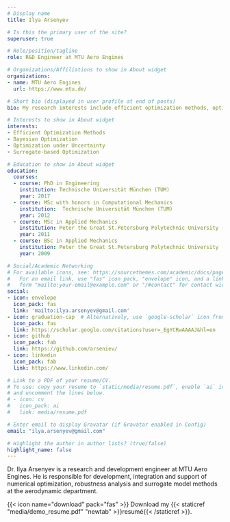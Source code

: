 ```yaml
---
# Display name
title: Ilya Arsenyev

# Is this the primary user of the site?
superuser: true

# Role/position/tagline
role: R&D Engineer at MTU Aero Engines

# Organizations/Affiliations to show in About widget
organizations:
- name: MTU Aero Engines
  url: https://www.mtu.de/

# Short bio (displayed in user profile at end of posts)
bio: My research interests include efficient optimization methods, optimization under uncertainty and robustness

# Interests to show in About widget
interests:
- Efficient Optimization Methods
- Bayesian Optimization
- Optimization under Uncertainty
- Surrogate-based Optimization

# Education to show in About widget
education:
  courses:
  - course: PhD in Engineering
    institution: Technische Universität München (TUM)
    year: 2017
  - course: MSc with honors in Computational Mechanics
    institution:  Technische Universität München (TUM)
    year: 2012 
  - course: MSc in Applied Mechanics
    institution: Peter the Great St.Petersburg Polytechnic University (SPbPU)
    year: 2011    
  - course: BSc in Applied Mechanics
    institution: Peter the Great St.Petersburg Polytechnic University (SPbPU)
    year: 2009

# Social/Academic Networking
# For available icons, see: https://sourcethemes.com/academic/docs/page-builder/#icons
#   For an email link, use "fas" icon pack, "envelope" icon, and a link in the
#   form "mailto:your-email@example.com" or "/#contact" for contact widget.
social:
- icon: envelope
  icon_pack: fas
  link: 'mailto:ilya.arsenyev@gmail.com'
- icon: graduation-cap  # Alternatively, use `google-scholar` icon from `ai` icon pack
  icon_pack: fas
  link: https://scholar.google.com/citations?user=_EgYCRwAAAAJ&hl=en
- icon: github
  icon_pack: fab
  link: https://github.com/arseniev/
- icon: linkedin
  icon_pack: fab
  link: https://www.linkedin.com/

# Link to a PDF of your resume/CV.
# To use: copy your resume to `static/media/resume.pdf`, enable `ai` icons in `params.toml`, 
# and uncomment the lines below.
# - icon: cv
#   icon_pack: ai
#   link: media/resume.pdf

# Enter email to display Gravatar (if Gravatar enabled in Config)
email: "ilya.arsenyev@gmail.com"

# Highlight the author in author lists? (true/false)
highlight_name: false
---
```


Dr. Ilya Arsenyev is a research and development engineer at MTU Aero Engines. He is responsible for development, integration and support of numerical optimization, robustness analysis and surrogate model methods at the aerodynamic department.

{{< icon name="download" pack="fas" >}} Download my {{< staticref "media/demo_resume.pdf" "newtab" >}}resumé{{< /staticref >}}.
